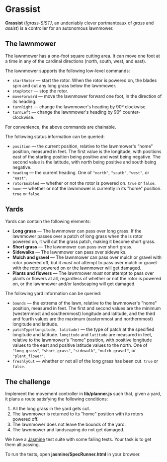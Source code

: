 # Grassist

**Grassist** (_[grass-SIST]_, an undeniably clever portmanteaux of _grass_ and _assist_) is a controller for an autonomous lawnmower.

## The lawnmower

The lawnmower has a one-foot square cutting area. It can move one foot at a time in any of the cardinal directions (north, south, west, and east).

The lawnmower supports the following low-level commands:
  - `startRotor` — start the rotor. When the rotor is powered on, the blades spin and cut any long grass below the lawnmower.
  - `stopRotor` — stop the rotor.
  - `moveForward` — move the lawnmower forward one foot, in the direction of its heading.
  - `turnRight` — change the lawnmower's heading by 90º clockwise.
  - `turnLeft` — change the lawnmower's heading by 90º counter-clockwise.

For convenience, the above commands are chainable.

The following status information can be queried:
  - `position` — the current position, relative to the lawnmower's "home" position, measured in feet. The first value is the longitude, with positions east of the starting position being positive and west being negative. The second value is the latitude, with north being positive and south being negative.
  - `heading` — the current heading. One of `"north"`, `"south"`, `"west"`, or `"east"`.
  - `rotorEnabled` — whether or not the rotor is powered on. `true` or `false`.
  - `home` — whether or not the lawnmower is currently in its "home" position. `true` or `false`.

## Yards

Yards can contain the following elements:
  - **Long grass** — The lawnmower can pass over long grass. If the lawnmower passes over a patch of long grass when the is rotor powered on, it will cut the grass patch, making it become short grass.
  - **Short grass** — The lawnmower can pass over short grass.
  - **Sidewalks** — The lawnmower can pass over sidewalks.
  - **Mulch and gravel** — The lawnmower can pass over mulch or gravel with rotor powered off, but it _must not_ attempt to pass over mulch or gravel with the rotor powered on or the lawnmower will get damaged.
  - **Plants and flowers** — The lawnmower _must not_ attempt to pass over plants or flowers at all, regardless of whether or not the rotor is powered on, or the lawnmower and/or landscaping will get damaged.

The following yard information can be queried:
  - `bounds` — the extrema of the lawn, relative to the lawnmower's "home" position, measured in feet. The first and second values are the minimum (westernmost and southernmost) longitude and latitude, and the third and fourth values are the maximum (easternmost and northernmost) longitude and latitude.
  - `patchType(longitude, latitude)` — the type of patch at the specified longitude and latitude. `longitude` and `latitude` are measured in feet, relative to the lawnmower's "home" position, with positive longitude values to the east and positive latitude values to the north. One of `"long_grass"`, `"short_grass"`, `"sidewalk"`, `"mulch_gravel"`, or `"plant_flower"`.
  - `freshlyCut` — whether or not all of the long grass has been cut. `true` or `false`.

## The challenge

Implement the movement controller in **lib/planner.js** such that, given a yard, it plans a route satisfying the following conditions:
  1. All the long grass in the yard gets cut.
  2. The lawnmower is returned to its "home" position with its rotors powered off.
  3. The lawnmower does not leave the bounds of the yard.
  4. The lawnmower and landscaping do not get damaged.

We have a [Jasmine](http://jasmine.github.io/2.0/introduction.html) test suite with some failing tests. Your task is to get them all passing.

To run the tests, open **jasmine/SpecRunner.html** in your browser.
